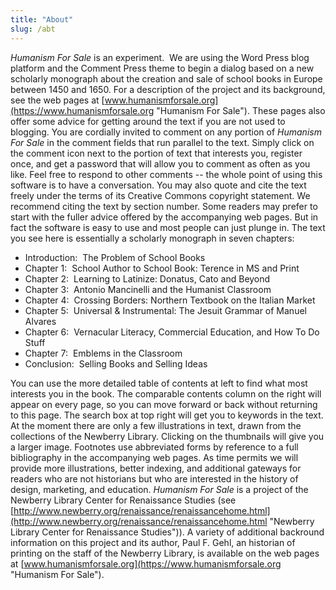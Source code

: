 ```yaml
---
title: "About"
slug: /abt
---
```

*Humanism For Sale* is an experiment.  We are using the Word Press blog platform and the Comment Press theme to begin a dialog based on a new scholarly monograph about the creation and sale of school books in Europe between 1450 and 1650. For a description of the project and its background, see the web pages at [www.humanismforsale.org](https://www.humanismforsale.org "Humanism For Sale"). These pages also offer some advice for getting around the text if you are not used to blogging.
You are cordially invited to comment on any portion of *Humanism For Sale* in the comment fields that run parallel to the text. Simply click on the comment icon next to the portion of text that interests you, register once, and get a password that will allow you to comment as often as you like. Feel free to respond to other comments -- the whole point of using this software is to have a conversation. You may also quote and cite the text freely under the terms of its Creative Commons copyright statement. We recommend citing the text by section number.
Some readers may prefer to start with the fuller advice offered by the accompanying web pages. But in fact the software is easy to use and most people can just plunge in.
The text you see here is essentially a scholarly monograph in seven chapters:

* Introduction:  The Problem of School Books
* Chapter 1:  School Author to School Book: Terence in MS and Print
* Chapter 2:  Learning to Latinize: Donatus, Cato and Beyond
* Chapter 3:  Antonio Mancinelli and the Humanist Classroom
* Chapter 4:  Crossing Borders: Northern Textbook on the Italian Market
* Chapter 5:  Universal &amp; Instrumental: The Jesuit Grammar of Manuel Alvares
* Chapter 6:  Vernacular Literacy, Commercial Education, and How To Do Stuff
* Chapter 7:  Emblems in the Classroom
* Conclusion:  Selling Books and Selling Ideas

You can use the more detailed table of contents at left to find what most interests you in the book. The comparable contents column on the right will appear on every page, so you can move forward or back without returning to this page. The search box at top right will get you to keywords in the text. At the moment there are only a few illustrations in text, drawn from the collections of the Newberry Library. Clicking on the thumbnails will give you a larger image. Footnotes use abbreviated forms by reference to a full bibliography in the accompanying web pages.
As time permits we will provide more illustrations, better indexing, and additional gateways for readers who are not historians but who are interested in the history of design, marketing, and education.
*Humanism For Sale* is a project of the Newberry Library Center for Renaissance Studies (see [http://www.newberry.org/renaissance/renaissancehome.html](http://www.newberry.org/renaissance/renaissancehome.html "Newberry Library Center for Renaissance Studies")). A variety of additional backround information on this project and its author, Paul F. Gehl, an historian of printing on the staff of the Newberry Library, is available on the web pages at [www.humanismforsale.org](https://www.humanismforsale.org "Humanism For Sale").
